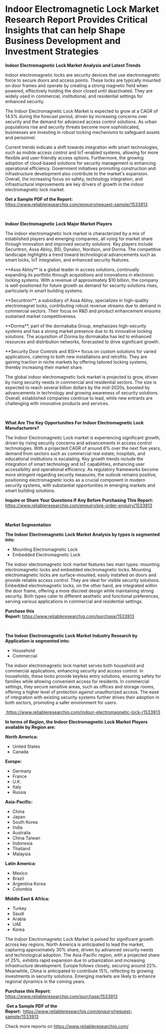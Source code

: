 <p><h1>Indoor Electromagnetic Lock Market Research Report Provides Critical Insights that can help Shape Business Development and Investment Strategies</h1></p><p><strong>Indoor Electromagnetic Lock Market Analysis and Latest Trends</strong></p>
<p><p>Indoor electromagnetic locks are security devices that use electromagnetic force to secure doors and access points. These locks are typically mounted on door frames and operate by creating a strong magnetic field when powered, effectively holding the door closed until deactivated. They are widely used in commercial, institutional, and residential settings for enhanced security.</p><p>The Indoor Electromagnetic Lock Market is expected to grow at a CAGR of 14.5% during the forecast period, driven by increasing concerns over security and the demand for advanced access control solutions. As urban populations rise and security threats become more sophisticated, businesses are investing in robust locking mechanisms to safeguard assets and personnel. </p><p>Current trends indicate a shift towards integration with smart technologies, such as mobile access control and IoT-enabled systems, allowing for more flexible and user-friendly access options. Furthermore, the growing adoption of cloud-based solutions for security management is enhancing operational efficiency. Government initiatives promoting construction and infrastructure development also contribute to the market's expansion. Overall, the increasing focus on safety, technology integration, and infrastructural improvements are key drivers of growth in the indoor electromagnetic lock market.</p></p>
<p><strong>Get a Sample PDF of the Report:&nbsp;</strong> <a href="https://www.reliableresearchiq.com/enquiry/request-sample/1533913?utm_campaign=2269&utm_medium=2&utm_source=Github&utm_content=ia&utm_term=27022025&utm_id=indoor-electromagnetic-lock">https://www.reliableresearchiq.com/enquiry/request-sample/1533913</a></p>
<p>&nbsp;</p>
<p><strong>Indoor Electromagnetic Lock Major Market Players</strong></p>
<p><p>The indoor electromagnetic lock market is characterized by a mix of established players and emerging companies, all vying for market share through innovation and improved security solutions. Key players include Securitron, Assa Abloy, BSI, Dynaloc, Nordson, and Dorma. The competitive landscape highlights a trend toward technological advancements such as smart locks, IoT integration, and enhanced security features.</p><p>**Assa Abloy** is a global leader in access solutions, continually expanding its portfolio through acquisitions and innovations in electronic locking systems. With a revenue of approximately $10 billion, the company is well-positioned for future growth as demand for security solutions rises, particularly in smart building systems.</p><p>**Securitron**, a subsidiary of Assa Abloy, specializes in high-quality electromagnet locks, contributing robust revenue streams due to demand in commercial sectors. Their focus on R&D and product enhancement ensures sustained market competitiveness.</p><p>**Dorma**, part of the dormakaba Group, emphasizes high-security systems and has a strong market presence due to its innovative locking solutions. The acquisition of Dorma by dormakaba has led to enhanced resources and distribution networks, forecasted to drive significant growth.</p><p>**Security Door Controls and BSI** focus on custom solutions for varied applications, catering to both new installations and retrofits. They are gaining traction in niche markets by offering tailored locking systems, thereby increasing their market share.</p><p>The global indoor electromagnetic lock market is projected to grow, driven by rising security needs in commercial and residential sectors. The size is expected to reach several billion dollars by the mid-2020s, boosted by advancements in technology and growing awareness of security solutions. Overall, established companies continue to lead, while new entrants are challenging with innovative products and services.</p></p>
<p>&nbsp;</p>
<p><strong>What Are The Key Opportunities For Indoor Electromagnetic Lock Manufacturers?</strong></p>
<p><p>The Indoor Electromagnetic Lock market is experiencing significant growth, driven by rising security concerns and advancements in access control technologies. With a projected CAGR of around 6% over the next five years, demand from sectors such as commercial real estate, hospitals, and educational institutions is escalating. Key growth trends include the integration of smart technology and IoT capabilities, enhancing user accessibility and operational efficiency. As regulatory frameworks become more stringent regarding security measures, the outlook remains positive, positioning electromagnetic locks as a crucial component in modern security systems, with substantial opportunities in emerging markets and smart building solutions.</p></p>
<p><strong>Inquire or Share Your Questions If Any Before Purchasing This Report:</strong> <a href="https://www.reliableresearchiq.com/enquiry/pre-order-enquiry/1533913?utm_campaign=2269&utm_medium=2&utm_source=Github&utm_content=ia&utm_term=27022025&utm_id=indoor-electromagnetic-lock">https://www.reliableresearchiq.com/enquiry/pre-order-enquiry/1533913</a></p>
<p>&nbsp;</p>
<p><strong>Market Segmentation</strong></p>
<p><strong>The Indoor Electromagnetic Lock Market Analysis by types is segmented into:</strong></p>
<p><ul><li>Mounting Electromagnetic Lock</li><li>Embedded Electromagnetic Lock</li></ul></p>
<p><p>The indoor electromagnetic lock market features two main types: mounting electromagnetic locks and embedded electromagnetic locks. Mounting electromagnetic locks are surface-mounted, easily installed on doors and provide reliable access control. They are ideal for visible security solutions. Embedded electromagnetic locks, on the other hand, are integrated within the door frame, offering a more discreet design while maintaining strong security. Both types cater to different aesthetic and functional preferences, serving various applications in commercial and residential settings.</p></p>
<p><strong>Purchase this Report:&nbsp;</strong><a href="https://www.reliableresearchiq.com/purchase/1533913?utm_campaign=2269&utm_medium=2&utm_source=Github&utm_content=ia&utm_term=27022025&utm_id=indoor-electromagnetic-lock">https://www.reliableresearchiq.com/purchase/1533913</a></p>
<p>&nbsp;</p>
<p><strong>The Indoor Electromagnetic Lock Market Industry Research by Application is segmented into:</strong></p>
<p><ul><li>Household</li><li>Commercial</li></ul></p>
<p><p>The indoor electromagnetic lock market serves both household and commercial applications, enhancing security and access control. In households, these locks provide keyless entry solutions, ensuring safety for families while allowing convenient access for residents. In commercial settings, they secure sensitive areas, such as offices and storage rooms, offering a higher level of protection against unauthorized access. The ease of integration with existing security systems further drives their adoption in both sectors, promoting a safer environment for users.</p></p>
<p><a href="https://www.reliableresearchiq.com/indoor-electromagnetic-lock-r1533913?utm_campaign=2269&utm_medium=2&utm_source=Github&utm_content=ia&utm_term=27022025&utm_id=indoor-electromagnetic-lock">&nbsp;https://www.reliableresearchiq.com/indoor-electromagnetic-lock-r1533913</a></p>
<p><strong>In terms of Region, the Indoor Electromagnetic Lock Market Players available by Region are:</strong></p>
<p>
    <p> <strong> North America: </strong>
        <ul>
            <li>United States</li>
            <li>Canada</li>
        </ul>
        </p> 
    <p> <strong> Europe: </strong>
        <ul>
            <li>Germany</li>
            <li>France</li>
            <li>U.K.</li>
            <li>Italy</li>
            <li>Russia</li>
        </ul>
        </p> 
    <p> <strong> Asia-Pacific: </strong>
        <ul>
            <li>China</li>
            <li>Japan</li>
            <li>South Korea</li>
            <li>India</li>
            <li>Australia</li>
            <li>China Taiwan</li>
            <li>Indonesia</li>
            <li>Thailand</li>
            <li>Malaysia</li>
        </ul>
        </p> 
    <p> <strong> Latin America: </strong>
        <ul>
            <li>Mexico</li>
            <li>Brazil</li>
            <li>Argentina Korea</li>
            <li>Colombia</li>
        </ul>
        </p> 
    <p> <strong> Middle East & Africa: </strong>
        <ul>
            <li>Turkey</li>
            <li>Saudi</li>
            <li>Arabia</li>
            <li>UAE</li>
            <li>Korea</li>
        </ul>
    </p>
    </p>
<p><p>The Indoor Electromagnetic Lock Market is poised for significant growth across key regions. North America is anticipated to lead the market, capturing approximately 30% share, driven by advanced security needs and technological adoption. The Asia-Pacific region, with a projected share of 25%, exhibits rapid expansion due to urbanization and increasing infrastructure development. Europe follows closely, securing around 22%. Meanwhile, China is anticipated to contribute 15%, reflecting its growing investments in security solutions. Emerging markets are likely to enhance regional dynamics in the coming years.</p></p>
<p><strong>Purchase this Report: </strong><a href="https://www.reliableresearchiq.com/purchase/1533913?utm_campaign=2269&utm_medium=2&utm_source=Github&utm_content=ia&utm_term=27022025&utm_id=indoor-electromagnetic-lock">https://www.reliableresearchiq.com/purchase/1533913</a></p>
<p>&nbsp;<strong>Get a Sample PDF of the Report:&nbsp;&nbsp;</strong><a href="https://www.reliableresearchiq.com/enquiry/request-sample/1533913?utm_campaign=2269&utm_medium=2&utm_source=Github&utm_content=ia&utm_term=27022025&utm_id=indoor-electromagnetic-lock">https://www.reliableresearchiq.com/enquiry/request-sample/1533913</a></p>
<p><strong></strong></p>
<p>Check more reports on <a href="https://www.reliableresearchiq.com/?utm_campaign=2269&utm_medium=2&utm_source=Github&utm_content=ia&utm_term=27022025&utm_id=indoor-electromagnetic-lock">https://www.reliableresearchiq.com/</a></p>